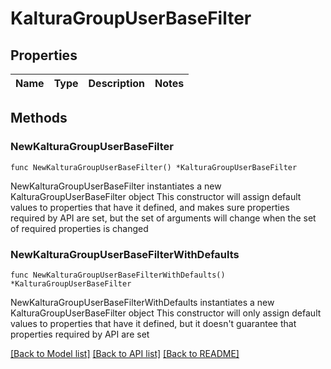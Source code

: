 # KalturaGroupUserBaseFilter

## Properties

Name | Type | Description | Notes
------------ | ------------- | ------------- | -------------

## Methods

### NewKalturaGroupUserBaseFilter

`func NewKalturaGroupUserBaseFilter() *KalturaGroupUserBaseFilter`

NewKalturaGroupUserBaseFilter instantiates a new KalturaGroupUserBaseFilter object
This constructor will assign default values to properties that have it defined,
and makes sure properties required by API are set, but the set of arguments
will change when the set of required properties is changed

### NewKalturaGroupUserBaseFilterWithDefaults

`func NewKalturaGroupUserBaseFilterWithDefaults() *KalturaGroupUserBaseFilter`

NewKalturaGroupUserBaseFilterWithDefaults instantiates a new KalturaGroupUserBaseFilter object
This constructor will only assign default values to properties that have it defined,
but it doesn't guarantee that properties required by API are set


[[Back to Model list]](../README.md#documentation-for-models) [[Back to API list]](../README.md#documentation-for-api-endpoints) [[Back to README]](../README.md)


